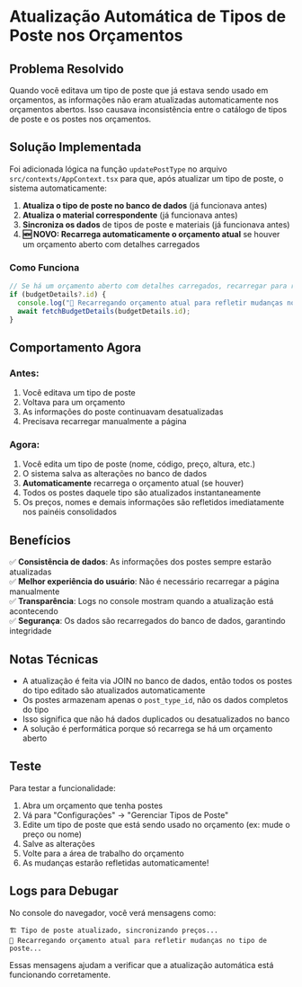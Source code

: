 # Atualização Automática de Tipos de Poste nos Orçamentos

## Problema Resolvido

Quando você editava um tipo de poste que já estava sendo usado em orçamentos, as informações não eram atualizadas automaticamente nos orçamentos abertos. Isso causava inconsistência entre o catálogo de tipos de poste e os postes nos orçamentos.

## Solução Implementada

Foi adicionada lógica na função `updatePostType` no arquivo `src/contexts/AppContext.tsx` para que, após atualizar um tipo de poste, o sistema automaticamente:

1. **Atualiza o tipo de poste no banco de dados** (já funcionava antes)
2. **Atualiza o material correspondente** (já funcionava antes)
3. **Sincroniza os dados** de tipos de poste e materiais (já funcionava antes)
4. **🆕 NOVO: Recarrega automaticamente o orçamento atual** se houver um orçamento aberto com detalhes carregados

### Como Funciona

```typescript
// Se há um orçamento aberto com detalhes carregados, recarregar para refletir mudanças
if (budgetDetails?.id) {
  console.log("🔄 Recarregando orçamento atual para refletir mudanças no tipo de poste...");
  await fetchBudgetDetails(budgetDetails.id);
}
```

## Comportamento Agora

### Antes:
1. Você editava um tipo de poste
2. Voltava para um orçamento
3. As informações do poste continuavam desatualizadas
4. Precisava recarregar manualmente a página

### Agora:
1. Você edita um tipo de poste (nome, código, preço, altura, etc.)
2. O sistema salva as alterações no banco de dados
3. **Automaticamente** recarrega o orçamento atual (se houver)
4. Todos os postes daquele tipo são atualizados instantaneamente
5. Os preços, nomes e demais informações são refletidos imediatamente nos painéis consolidados

## Benefícios

✅ **Consistência de dados**: As informações dos postes sempre estarão atualizadas  
✅ **Melhor experiência do usuário**: Não é necessário recarregar a página manualmente  
✅ **Transparência**: Logs no console mostram quando a atualização está acontecendo  
✅ **Segurança**: Os dados são recarregados do banco de dados, garantindo integridade  

## Notas Técnicas

- A atualização é feita via JOIN no banco de dados, então todos os postes do tipo editado são atualizados automaticamente
- Os postes armazenam apenas o `post_type_id`, não os dados completos do tipo
- Isso significa que não há dados duplicados ou desatualizados no banco
- A solução é performática porque só recarrega se há um orçamento aberto

## Teste

Para testar a funcionalidade:

1. Abra um orçamento que tenha postes
2. Vá para "Configurações" → "Gerenciar Tipos de Poste"
3. Edite um tipo de poste que está sendo usado no orçamento (ex: mude o preço ou nome)
4. Salve as alterações
5. Volte para a área de trabalho do orçamento
6. As mudanças estarão refletidas automaticamente!

## Logs para Debugar

No console do navegador, você verá mensagens como:

```
🏗️ Tipo de poste atualizado, sincronizando preços...
🔄 Recarregando orçamento atual para refletir mudanças no tipo de poste...
```

Essas mensagens ajudam a verificar que a atualização automática está funcionando corretamente.

